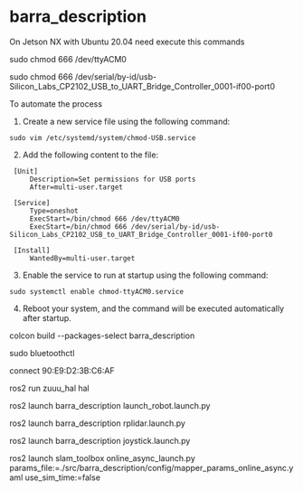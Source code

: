 # barra_description

On Jetson NX with Ubuntu 20.04 need execute this commands

sudo chmod 666 /dev/ttyACM0

sudo chmod 666 /dev/serial/by-id/usb-Silicon_Labs_CP2102_USB_to_UART_Bridge_Controller_0001-if00-port0

To automate the process

 1. Create a new service file using the following command:
   ```
   sudo vim /etc/systemd/system/chmod-USB.service
   ```

 2. Add the following content to the file:
   ```
    [Unit]
        Description=Set permissions for USB ports
        After=multi-user.target

    [Service]
        Type=oneshot
        ExecStart=/bin/chmod 666 /dev/ttyACM0
        ExecStart=/bin/chmod 666 /dev/serial/by-id/usb-Silicon_Labs_CP2102_USB_to_UART_Bridge_Controller_0001-if00-port0

    [Install]
        WantedBy=multi-user.target

   ```

 3. Enable the service to run at startup using the following command:
   ```
   sudo systemctl enable chmod-ttyACM0.service
   ```
 4. Reboot your system, and the command will be executed automatically    after startup.


 



colcon build --packages-select barra_description

sudo bluetoothctl

connect 90:E9:D2:3B:C6:AF

ros2 run zuuu_hal hal

ros2 launch barra_description launch_robot.launch.py

ros2 launch barra_description rplidar.launch.py

ros2 launch barra_description joystick.launch.py

ros2 launch slam_toolbox online_async_launch.py params_file:=./src/barra_description/config/mapper_params_online_async.yaml use_sim_time:=false
